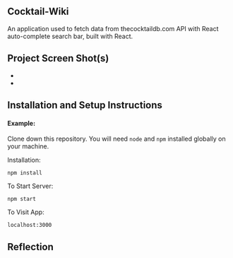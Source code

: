 ## Cocktail-Wiki

An application used to fetch data from thecocktaildb.com API with React auto-complete search bar, built with React.

## Project Screen Shot(s)


-
-

## Installation and Setup Instructions

#### Example:  

Clone down this repository. You will need `node` and `npm` installed globally on your machine.  

Installation:

`npm install`   

To Start Server:

`npm start`  

To Visit App:

`localhost:3000`  

## Reflection

```
